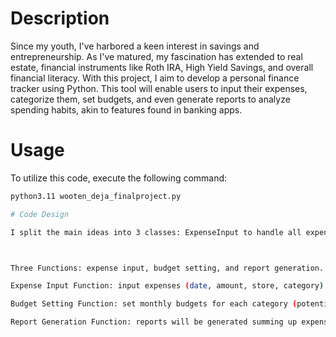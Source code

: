 # Description

Since my youth, I've harbored a keen interest in savings and entrepreneurship. As I've matured, my fascination has extended to real estate, financial instruments like Roth IRA, High Yield Savings, and overall financial literacy. With this project, I aim to develop a personal finance tracker using Python. This tool will enable users to input their expenses, categorize them, set budgets, and even generate reports to analyze spending habits, akin to features found in banking apps.

# Usage

To utilize this code, execute the following command:

```bash
python3.11 wooten_deja_finalproject.py

# Code Design

I split the main ideas into 3 classes: ExpenseInput to handle all expenses, BudgetSetting to store the budget information, and ReportGeneration for conclusions.



Three Functions: expense input, budget setting, and report generation. 

Expense Input Function: input expenses (date, amount, store, category)

Budget Setting Function: set monthly budgets for each category (potential categories: groceries, entertainment, travel, etc.) 

Report Generation Function: reports will be generated summing up expenses, total spending etc
